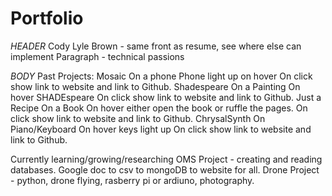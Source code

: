# Portfolio 

*HEADER*
Cody Lyle Brown - same front as resume, see where else can implement
Paragraph - technical passions


*BODY*
Past Projects:
  Mosaic
    On a phone
      Phone light up on hover
      On click show link to website and link to Github.
  Shadespeare
    On a Painting
      On hover SHADEspeare
      On click show link to website and link to Github.
  Just a Recipe 
    On a Book
      On hover either open the book or ruffle the pages.
      On click show link to website and link to Github.
  ChrysalSynth
    On Piano/Keyboard
      On hover keys light up
      On click show link to website and link to Github.

Currently learning/growing/researching
  OMS Project - creating and reading databases. Google doc to csv to mongoDB to website for all.
  Drone Project - python, drone flying, rasberry pi or ardiuno, photography.

